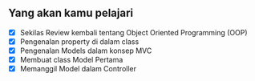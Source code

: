 ## Yang akan kamu pelajari
- [X] Sekilas Review kembali tentang Object Oriented Programming (OOP)
- [X] Pengenalan property di dalam class
- [X] Pengenalan Models dalam konsep MVC
- [X] Membuat class Model Pertama
- [X] Memanggil Model dalam Controller
